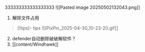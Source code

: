 333333333333333333
![[Pasted image 20250502132043.png]]

1. 解除文件占用
>[!tips]- tips
>![[PixPin_2025-04-30_10-23-20.gif]]
2. defender自动删除破破解软件？
3. [[content/Windhawk]]